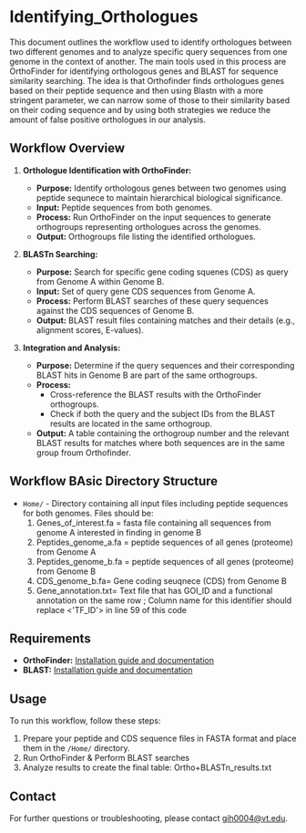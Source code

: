 # Identifying_Orthologues

This document outlines the workflow used to identify orthologues between two different genomes and to analyze specific query sequences from one genome in the context of another. The main tools used in this process are OrthoFinder for identifying orthologous genes and BLAST for sequence similarity searching. The idea is that Orthofinder finds orthologues genes based on their peptide sequence and then using Blastn with a more stringent parameter, we can narrow some of those to their similarity based on their coding sequence and by using both strategies we reduce the amount of false positive orthologues in our analysis. 

## Workflow Overview

1. **Orthologue Identification with OrthoFinder:**
   - **Purpose:** Identify orthologous genes between two genomes using peptide sequnece to maintain hierarchical biological significance.
   - **Input:** Peptide sequences from both genomes.
   - **Process:** Run OrthoFinder on the input sequences to generate orthogroups representing orthologues across the genomes.
   - **Output:** Orthogroups file listing the identified orthologues.

2. **BLASTn Searching:**
   - **Purpose:** Search for specific gene coding squenes (CDS) as query from Genome A within Genome B.
   - **Input:** Set of query gene CDS sequences from Genome A.
   - **Process:** Perform BLAST searches of these query sequences against the CDS sequences of Genome B.
   - **Output:** BLAST result files containing matches and their details (e.g., alignment scores, E-values).

3. **Integration and Analysis:**
   - **Purpose:** Determine if the query sequences and their corresponding BLAST hits in Genome B are part of the same orthogroups.
   - **Process:** 
       - Cross-reference the BLAST results with the OrthoFinder orthogroups.
       - Check if both the query and the subject IDs from the BLAST results are located in the same orthogroup.
   - **Output:** A table containing the orthogroup number and the relevant BLAST results for matches where both sequences are in the same group froum Orthofinder.

## Workflow BAsic Directory Structure

- `Home/` - Directory containing all input files including peptide sequences for both genomes. Files should be:
  1.  Genes_of_interest.fa = fasta file containing all sequences from genome A interested in finding in genome B
  2.  Peptides_genome_a.fa = peptide sequences of all genes (proteome) from Genome A
  3.  Peptides_genome_b.fa = peptide sequences of all genes (proteome) from Genome B
  4.  CDS_genome_b.fa= Gene coding seuqnece (CDS) from Genome B
  5.  Gene_annotation.txt=  Text file that has GOI_ID and a functional annotation on the same row ; Column name for this identifier should replace <'TF_ID'> in line 59 of this code  



## Requirements

- **OrthoFinder:** [Installation guide and documentation](https://github.com/davidemms/OrthoFinder)
- **BLAST:** [Installation guide and documentation](https://blast.ncbi.nlm.nih.gov/Blast.cgi)

## Usage

To run this workflow, follow these steps:

1. Prepare your peptide and CDS sequence files in FASTA format and place them in the `/Home/` directory.
2. Run OrthoFinder & Perform BLAST searches
4. Analyze results to create the final table: Ortho+BLASTn_results.txt 

## Contact

For further questions or troubleshooting, please contact gih0004@vt.edu.

